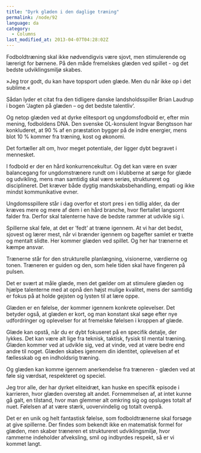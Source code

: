 ```yaml
---
title: "Dyrk glæden i den daglige træning"
permalink: /node/92
language: da
category:
  - Columns
last_modified_at: 2013-04-07T04:28:02Z
---
```


Fodboldtræning skal ikke nødvendigvis være sjovt, men stimulerende og lærerigt for børnene. På den måde fremelskes glæden ved spillet - og det bedste udviklingsmiljø skabes.

»Jeg tror godt, du kan have topsport uden glæde. Men du når ikke op i det sublime.«



Sådan lyder et citat fra den tidligere danske landsholdsspiller Brian Laudrup i bogen ’Jagten på glæden – og det bedste talentliv’.



Og netop glæden ved at dyrke elitesport og ungdomsfodbold er, efter min mening, fodboldens DNA. Den svenske OL-konsulent Ingvar Bengtsson har konkluderet, at 90 % af en præstation bygger på de indre energier, mens blot 10 % kommer fra træning, kost og økonomi.



Det fortæller alt om, hvor meget potentiale, der ligger dybt begravet i mennesket.



I fodbold er der en hård konkurrencekultur. Og det kan være en svær balancegang for ungdomstrænere rundt om i klubberne at sørge for glæde og udvikling, mens man samtidig skal være seriøs, struktureret og disciplineret. Det kræver både dygtig mandskabsbehandling, empati og ikke mindst kommunikative evner.



Ungdomsspillere står i dag overfor et stort pres i en tidlig alder, da der kræves mere og mere af dem i en hård branche, hvor flertallet langsomt falder fra. Derfor skal talenterne have de bedste rammer at udvikle sig i.



Spillerne skal føle, at det er ’fedt’ at træne igennem. At vi har det bedst, sjovest og lærer mest, når vi brænder igennem og bagefter samlet er trætte og mentalt slidte. Her kommer glæden ved spillet. Og her har trænerne et kæmpe ansvar.



Trænerne står for den strukturelle planlægning, visionerne, værdierne og tonen. Træneren er guiden og den, som hele tiden skal have fingeren på pulsen.



Det er svært at måle glæde, men det gælder om at stimulere glæden og hjælpe talenterne med at opnå den højst mulige kvalitet, mens der samtidig er fokus på at holde gejsten og lysten til at lære oppe.



Glæden er en følelse, der kommer igennem konkrete oplevelser. Det betyder også, at glæden er kort, og man konstant skal søge efter nye udfordringer og oplevelser for at fremelske følelsen i kroppen af glæde.



Glæde kan opstå, når du er dybt fokuseret på en specifik detalje, der lykkes. Det kan være alt lige fra teknisk, taktisk, fysisk til mental træning. Glæden kommer ved at udvikle sig, ved at vinde, ved at være bedre end andre til noget. Glæden skabes igennem din identitet, oplevelsen af et fællesskab og en indholdsrig træning.



Og glæden kan komme igennem anerkendelse fra træneren - glæden ved at føle sig værdsat, respekteret og speciel.



Jeg tror alle, der har dyrket eliteidræt, kan huske en specifik episode i karrieren, hvor glæden oversteg alt andet. Fornemmelsen af, at intet kunne gå galt, en tilstand, hvor man glemmer alt omkring sig og opsluges totalt af nuet. Følelsen af at være stærk, uovervindelig og totalt ovenpå.



Det er en unik og helt fantastisk følelse, som fodboldtrænerne skal forsøge at give spillerne. Der findes som bekendt ikke en matematisk formel for glæden, men skaber træneren et struktureret udviklingsmiljø, hvor rammerne indeholder afveksling, smil og indbyrdes respekt, så er vi kommet langt.
